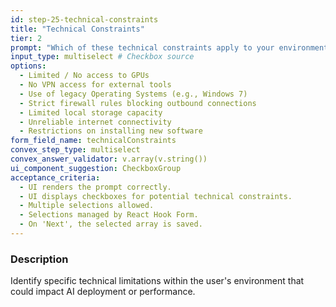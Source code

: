 ```yaml
---
id: step-25-technical-constraints
title: "Technical Constraints"
tier: 2
prompt: "Which of these technical constraints apply to your environment? (Select all that apply)"
input_type: multiselect # Checkbox source
options:
  - Limited / No access to GPUs
  - No VPN access for external tools
  - Use of legacy Operating Systems (e.g., Windows 7)
  - Strict firewall rules blocking outbound connections
  - Limited local storage capacity
  - Unreliable internet connectivity
  - Restrictions on installing new software
form_field_name: technicalConstraints
convex_step_type: multiselect
convex_answer_validator: v.array(v.string())
ui_component_suggestion: CheckboxGroup
acceptance_criteria:
  - UI renders the prompt correctly.
  - UI displays checkboxes for potential technical constraints.
  - Multiple selections allowed.
  - Selections managed by React Hook Form.
  - On 'Next', the selected array is saved.
---
```


### Description

Identify specific technical limitations within the user's environment that could impact AI deployment or performance. 